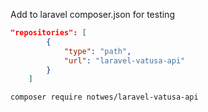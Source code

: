 Add to laravel composer.json for testing

```json
"repositories": [
        {
            "type": "path",
            "url": "laravel-vatusa-api"
        }
    ]
```

```bash
composer require notwes/laravel-vatusa-api
```